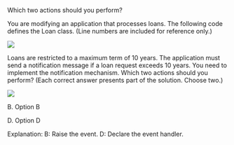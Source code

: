 ﻿Which two actions should you perform?

You are modifying an application that processes loans. The following code defines the Loan
class. (Line numbers are included for reference only.)

![](https://cdn.briefmenow.org/wp-content/uploads/70-483-v2/224.jpg)

Loans are restricted to a maximum term of 10 years. The application must send a notification
message if a loan request exceeds 10 years.
You need to implement the notification mechanism.
Which two actions should you perform? (Each correct answer presents part of the solution.
Choose two.)

![](https://cdn.briefmenow.org/wp-content/uploads/70-483-v2/225.jpg)

B.
Option B

D.
Option D

Explanation:
B: Raise the event.
D: Declare the event handler.
